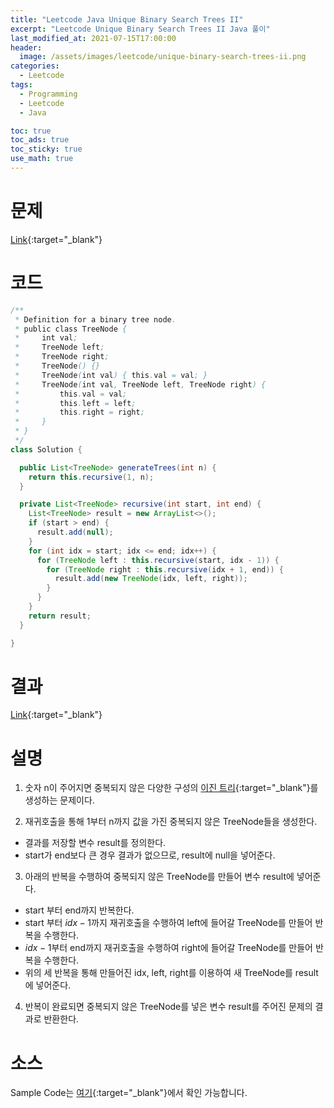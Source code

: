 ```yaml
---
title: "Leetcode Java Unique Binary Search Trees II"
excerpt: "Leetcode Unique Binary Search Trees II Java 풀이"
last_modified_at: 2021-07-15T17:00:00
header:
  image: /assets/images/leetcode/unique-binary-search-trees-ii.png
categories:
  - Leetcode
tags:
  - Programming
  - Leetcode
  - Java

toc: true
toc_ads: true
toc_sticky: true
use_math: true
---
```

# 문제
[Link](https://leetcode.com/problems/unique-binary-search-trees-ii/){:target="_blank"}

# 코드
```java
/**
 * Definition for a binary tree node.
 * public class TreeNode {
 *     int val;
 *     TreeNode left;
 *     TreeNode right;
 *     TreeNode() {}
 *     TreeNode(int val) { this.val = val; }
 *     TreeNode(int val, TreeNode left, TreeNode right) {
 *         this.val = val;
 *         this.left = left;
 *         this.right = right;
 *     }
 * }
 */
class Solution {

  public List<TreeNode> generateTrees(int n) {
    return this.recursive(1, n);
  }

  private List<TreeNode> recursive(int start, int end) {
    List<TreeNode> result = new ArrayList<>();
    if (start > end) {
      result.add(null);
    }
    for (int idx = start; idx <= end; idx++) {
      for (TreeNode left : this.recursive(start, idx - 1)) {
        for (TreeNode right : this.recursive(idx + 1, end)) {
          result.add(new TreeNode(idx, left, right));
        }
      }
    }
    return result;
  }

}
```

# 결과
[Link](https://leetcode.com/submissions/detail/522820317/){:target="_blank"}

# 설명
1. 숫자 n이 주어지면 중복되지 않은 다양한 구성의 [이진 트리](https://en.wikipedia.org/wiki/Binary_tree){:target="_blank"}를 생성하는 문제이다.

2. 재귀호출을 통해 1부터 n까지 값을 가진 중복되지 않은 TreeNode들을 생성한다.
- 결과를 저장할 변수 result를 정의한다.
- start가 end보다 큰 경우 결과가 없으므로, result에 null을 넣어준다.

3. 아래의 반복을 수행하여 중복되지 않은 TreeNode를 만들어 변수 result에 넣어준다.
- start 부터 end까지 반복한다.
- start 부터 $idx - 1$까지 재귀호출을 수행하여 left에 들어갈 TreeNode를 만들어 반복을 수행한다.
- $idx - 1$부터 end까지 재귀호출을 수행하여 right에 들어갈 TreeNode를 만들어 반복을 수행한다.
- 위의 세 반복을 통해 만들어진 idx, left, right를 이용하여 새 TreeNode를 result에 넣어준다.

4. 반복이 완료되면 중복되지 않은 TreeNode를 넣은 변수 result를 주어진 문제의 결과로 반환한다.

# 소스
Sample Code는 [여기](https://github.com/GracefulSoul/leetcode/blob/master/src/main/java/gracefulsoul/problems/UniqueBinarySearchTreesII.java){:target="_blank"}에서 확인 가능합니다.